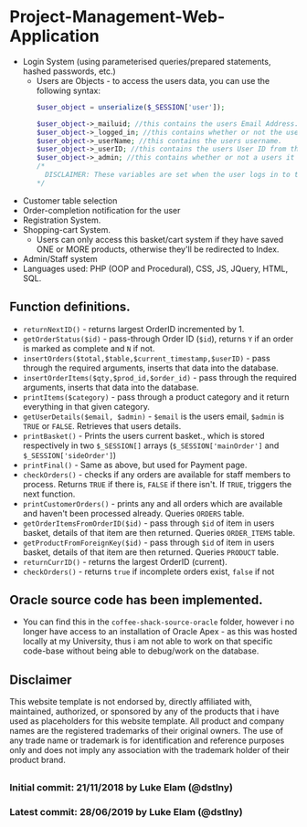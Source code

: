 # Project-Management-Web-Application
- Login System (using parameterised queries/prepared statements, hashed passwords, etc.)
  - Users are Objects - to access the users data, you can use the following syntax:
    ```php
    $user_object = unserialize($_SESSION['user']);

    $user_object->_mailuid; //this contains the users Email Address.
    $user_object->_logged_in; //this contains whether or not the users is logged in (TRUE/FALSE).
    $user_object->_userName; //this contains the users username.
    $user_object->_userID; //this contains the users User ID from the database.
    $user_object->_admin; //this contains whether or not a users it an Admin, or not.
    /*
      DISCLAIMER: These variables are set when the user logs in to the website, and cannot be changed.
    */
    ```
- Customer table selection
- Order-completion notification for the user
- Registration System.
- Shopping-cart System.
  - Users can only access this basket/cart system if they have saved ONE or MORE products, otherwise they'll be redirected to Index.
- Admin/Staff system
- Languages used: PHP (OOP and Procedural), CSS, JS, JQuery, HTML, SQL.


## Function definitions.
  - `returnNextID()` - returns largest OrderID incremented by 1.
  - `getOrderStatus($id)` - pass-through Order ID (`$id`), returns `Y` if an order is marked as complete and `N` if not.
  - `insertOrders($total,$table,$current_timestamp,$userID)` - pass through the required arguments, inserts that data into the database.
  - `insertOrderItems($qty,$prod_id,$order_id)` - pass through the required arguments, inserts that data into the database.
  - `printItems($category)` - pass through a product category and it return everything in that given category.
  - `getUserDetails($email, $admin)` - `$email` is the users email, `$admin` is `TRUE` or `FALSE`. Retrieves that users details.
  - `printBasket()` - Prints the users current basket., which is stored respectively in two `$_SESSION[]` arrays (`$_SESSION['mainOrder']` and `$_SESSION['sideOrder']`)
  - `printFinal()` - Same as above, but used for Payment page.
  - `checkOrders()` - checks if any orders are available for staff members to process. Returns `TRUE` if there is, `FALSE` if there isn't. If `TRUE`, triggers the next function.
  - `printCustomerOrders()` - prints any and all orders which are available and haven't been processed already. Queries `ORDERS` table.
  - `getOrderItemsFromOrderID($id)` - pass through `$id` of item in users basket, details of that item are then returned. Queries `ORDER_ITEMS` table.
  - `getProductFromForeignKey($id)` - pass through `$id` of item in users basket, details of that item are then returned. Queries `PRODUCT` table.
  - `returnCurrID()` - returns the largest OrderID (current).
  - `checkOrders()` - returns `true` if incomplete orders exist, `false` if not

## **Oracle source code has been implemented.**
- You can find this in the `coffee-shack-source-oracle` folder, however i no longer have access to an installation of Oracle Apex - as this was hosted locally at my University, thus i am not able to work on that specific code-base without being able to debug/work on the database.

## Disclaimer 
This website template is not endorsed by, directly affiliated with, maintained, authorized, or sponsored by any of the products that i have used as placeholders for this website template. All product and company names are the registered trademarks of their original owners. The use of any trade name or trademark is for identification and reference purposes only and does not imply any association with the trademark holder of their product brand.
##
### Initial commit: 21/11/2018 by Luke Elam (@dstlny)
### Latest commit: 28/06/2019 by Luke Elam (@dstlny)

